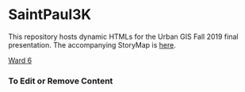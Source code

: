 # SaintPaul3K

This repository hosts dynamic HTMLs for the Urban GIS Fall 2019 final presentation. The accompanying StoryMap is [here](). 

<a href="https://MacGIS.github.io/ward6.html"> Ward 6 </a>

### To Edit or Remove Content

